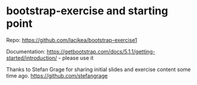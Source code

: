 # bootstrap-exercise and starting point

Repo: https://github.com/lacjkea/bootstrap-exercise1

Documentation: https://getbootstrap.com/docs/5.1.1/getting-started/introduction/ - please use it

Thanks to Stefan Grage for sharing initial slides and exercise content some time ago.
https://github.com/stefangrage
